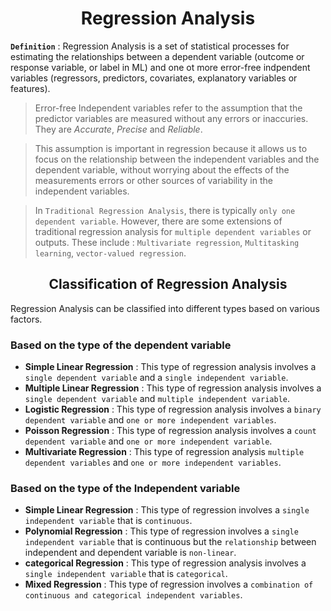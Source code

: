 # <div align = "center">Regression Analysis</div>
**`Definition`** : Regression Analysis is a set of statistical processes for estimating the relationships between a dependent variable (outcome or response variable, or label in ML) and one ot more error-free indpendent variables (regressors, predictors, covariates, explanatory variables or features).
> Error-free Independent variables refer to the assumption that the predictor variables are measured without any errors or inaccuries. They are *Accurate*, *Precise* and *Reliable*.

> This assumption is important in regression because it allows us to focus on the relationship between the independent variables and the dependent variable, without worrying about the effects of the measurements errors or other sources of variability in the independent variables.

>In `Traditional Regression Analysis`, there is typically `only one dependent variable`. However, there are some extensions of traditional regression analysis for `multiple dependent variables` or outputs. These include : `Multivariate regression`, `Multitasking learning`, `vector-valued regression`.
## <div align = "center">Classification of Regression Analysis</div>
Regression Analysis can be classified into different types based on various factors.
### Based on the type of the dependent variable
- **Simple Linear Regression** : This type of regression analysis involves a `single dependent variable` and a `single independent variable`.
- **Multiple Linear Regression** : This type of regression analysis involves a `single dependent variable` and `multiple independent variable`.
- **Logistic Regression** : This type of regression analysis involves a `binary dependent variable` and `one or more independent variables`.
- **Poisson Regression** : This type of regression analysis involves a `count dependent variable` and `one or more independent variable`.
- **Multivariate Regression** : This type of regression analysis `multiple dependent variables` and `one or more independent variables`.

### Based on the type of the Independent variable
- **Simple Linear Regression** : This type of regression involves a `single independent variable` that is `continuous`.
- **Polynomial Regression** : This type of regression involves a `single independent variable` that is continuous but the `relationship` between independent and dependent variable is `non-linear`.
- **categorical Regression** : This type of regression analysis involves a `single independent variable` that is `categorical`.
- **Mixed Regression** : This type of regression involves a `combination of continuous and categorical independent variables`.
